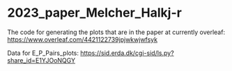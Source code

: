 # 2023_paper_Melcher_Halkj-r
The code for generating the plots that are in the paper at currently overleaf:
https://www.overleaf.com/4421122739jpjwkwjwfsyk


Data for E_P_Pairs_plots: https://sid.erda.dk/cgi-sid/ls.py?share_id=E1YJOoNQGY
